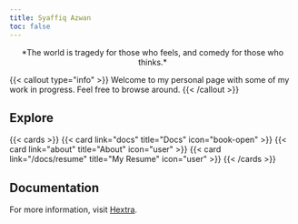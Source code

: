 ```yaml
---
title: Syaffiq Azwan
toc: false
---
```

  
  
<p align="center">
*The world is tragedy for those who feels, and comedy for those who thinks.*  
</p>  

{{< callout type="info" >}}
  Welcome to my personal page with some of my work in progress. Feel free to browse around.
{{< /callout >}}

## Explore

{{< cards >}}
  {{< card link="docs" title="Docs" icon="book-open" >}}
  {{< card link="about" title="About" icon="user" >}}
  {{< card link="/docs/resume" title="My Resume" icon="user" >}}
{{< /cards >}}

## Documentation

For more information, visit [Hextra](https://imfing.github.io/hextra).
